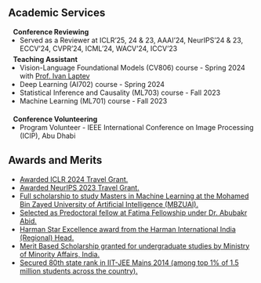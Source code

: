 ## Academic Services

<h4 style="margin:0 10px 0;">Conference Reviewing</h4>

<ul style="margin:0 0 5px;">
  <li><autocolor>Served as a Reviewer at ICLR’25, 24 & 23, AAAI’24, NeurIPS’24 & 23, ECCV’24, CVPR’24, ICML’24, WACV’24, ICCV’23</autocolor></li>
</ul>

<h4 style="margin:0 10px 0;">Teaching Assistant</h4>
<ul style="margin:0 0 20px;">
  <li>Vision-Language Foundational Models (CV806) course - Spring 2024 with <a href="https://www.di.ens.fr/~laptev/"><autocolor>Prof. Ivan Laptev</autocolor></a></li>
  <li><autocolor>Deep Learning (AI702) course - Spring 2024</autocolor></li>
  <li><autocolor>Statistical Inference and Causality (ML703) course - Fall 2023</autocolor></li>
  <li><autocolor>Machine Learning (ML701) course - Fall 2023</autocolor></li>
</ul>

<h4 style="margin:0 10px 0;">Conference Volunteering</h4>
<ul style="margin:0 0 20px;">
  <li><autocolor>Program Volunteer -  IEEE International Conference on Image Processing (ICIP), Abu Dhabi</autocolor></li>
</ul>

## Awards and Merits

<!-- <h4 style="margin:0 10px 0;">Work Experience</h4> -->

<ul style="margin:0 0 5px;">
  
  <li><a href="https://nips.cc/"><autocolor>Awarded ICLR 2024 Travel Grant.</autocolor></a></li>
  <li><a href="https://nips.cc/"><autocolor>Awarded NeurIPS 2023 Travel Grant.</autocolor></a></li>
  <li><a href="http://www.mbzuai.ac.ae"><autocolor>Full scholarship to study Masters in Machine Learning at the Mohamed Bin Zayed University of Artificial Intelligence (MBZUAI).</autocolor></a></li>
  <li><a href="https://www.fatimafellowship.com/"><autocolor>Selected as Predoctoral fellow at Fatima Fellowship under Dr. Abubakr Abid.</autocolor></a></li>
  <li><a href="https://www.harman.com/India"><autocolor>Harman Star Excellence award from the Harman International India (Regional) Head.</autocolor></a></li>
  <li><a href="https://www.minorityaffairs.gov.in/"><autocolor> Merit Based Scholarship granted for undergraduate studies by Ministry of Minority Affairs, India.</autocolor></a></li>
 <li><a href="https://en.wikipedia.org/wiki/Joint_Entrance_Examination_%E2%80%93_Advanced"><autocolor>Secured 80th state rank in IIT-JEE Mains 2014 (among top 1% of 1.5 million students across the country). </autocolor></a></li>
</ul>
